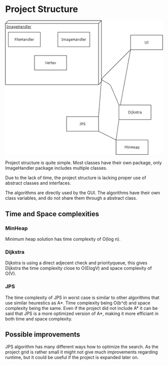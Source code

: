 # Project Structure

![Project Structure](documents/projectstructure.png)

Project structure is quite simple. Most classes have their own package, only ImageHandler package includes multiple classes.

Due to the lack of time, the project structure is lacking proper use of abstract classes and interfaces.

The algorithms are directly used by the GUI. The algorithms have their own class variables, and do not share them through a abstract class.

## Time and Space complexities

### MinHeap

Minimum heap solution has time complexity of O(log n).

### Dijkstra

Dijkstra is using a direct adjecent check and priorityqueue, this gives Dijkstra the time complexity close to O(ElogV) and space complexity of O(V).

### JPS

The time complexity of JPS in worst case is similar to other algorithms that use similar heurestics as A*. Time complexity being O(b^d) and space complexity being the same.
Even if the project did not include A* it can be said that JPS is a more optimized version of A*, making it more efficiant in both time and space complexity.

## Possible improvements

JPS algorithm has many different ways how to optimize the search. As the project grid is rather small it might not give much improvements regarding runtime, but it could be useful if the project is expanded later on.
